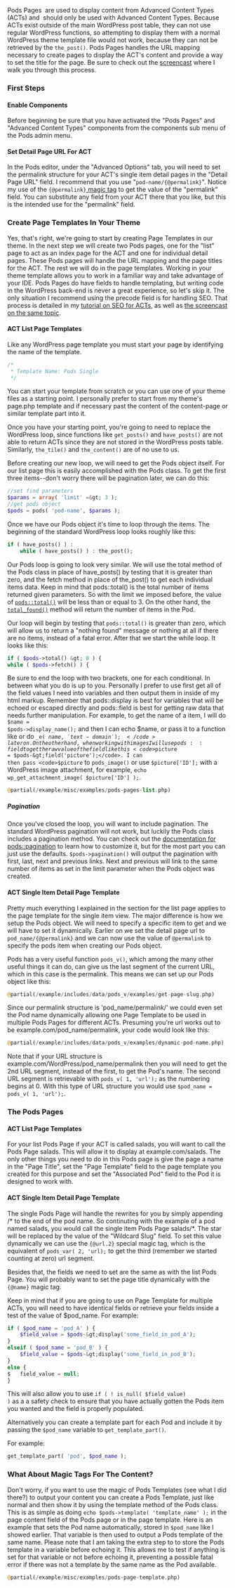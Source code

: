 <script>
{
    "title": "Using Pods Pages With Advanced Content Types",
    "excerpt": "Pods Pages  are used to display content from Advanced Content Types (ACTs) and  should only be used with Advanced Content Types. Because ACTs exist outside of the main WordPress post table, they can not use regular WordPress functions, so attempting to display them with a normal WordPress theme template file would not work, because they can not be retrieved by the the_post(). Pods Pages handles the URL mapping necessary to create pages to display the ACT's content and provide a way to set the title for the page.",
    "author": "Josh Pollock",
    "termSlugs": {
        "tutorial_type": [
            "advanced","using-pods-pages"
        ]
    },
    "customFields: [
    {"key":"_yoast_wpseo_title", "value": "Using Pods Pages With Advanced Content Types - Pods Framework"},
    {"key":"_yoast_wpseo_metadesc", "value": "Learn how to use Pods pages to display items from a Pods Advanced Content Type."}
    ]
}
</script>
Pods Pages  are used to display content from Advanced Content Types (ACTs) and  should only be used with Advanced Content Types. Because ACTs exist outside of the main WordPress post table, they can not use regular WordPress functions, so attempting to display them with a normal WordPress theme template file would not work, because they can not be retrieved by the <code>the_post()</code>. Pods Pages handles the URL mapping necessary to create pages to display the ACT's content and provide a way to set the title for the page.
Be sure to check out the <a href="http://pods.io/?p=179973">screencast</a> where I walk you through this process.
<h3>First Steps</h3>
<h4>Enable Components</h4>
Before beginning be sure that you have activated the "Pods Pages" and "Advanced Content Types" components from the components sub menu of the Pods admin menu.
<h4>Set Detail Page URL For ACT</h4>
In the Pods editor, under the "Advanced Options" tab, you will need to set the permalink structure for your ACT's single item detail pages in the "Detail Page URL" field. I recommend that you use "<code>pod-name/{@permalink}</code>". Notice my use of the <code>{@permalink}</code><a href="http://pods.io/docs/build/using-magic-tags/"> magic tag</a> to get the value of the "permalink" field. You can substitute any field from your ACT there that you like, but this is the intended use for the "permalink" field.
<h3>Create Page Templates In Your Theme</h3>
Yes, that's right, we're going to start by creating Page Templates in our theme. In the next step we will create two Pods pages, one for the "list" page to act as an index page for the ACT and one for individual detail pages. These Pods pages will handle the URL mapping and the page titles for the ACT. The rest we will do in the page templates. Working in your theme template allows you to work in a familiar way and take advantage of your IDE. Pods Pages do have fields to handle templating, but writing code in the WordPress back-end is never a great experience, so let's skip it. The only situation I recommend using the precode field is for handling SEO. That process is detailed in my <a title="SEO For Pods Advanced Content Types" href="http://pods.io/?p=179842" target="_blank">tutorial on SEO for ACTs</a>, as well as <a href="http://pods.io/?p=179974">the screencast on the same topic</a>.
<h4>ACT List Page Templates</h4>
Like any WordPress page template you must start your page by identifying the name of the template.

```php
/*
 * Template Name: Pods Single
 */
 ```

You can start your template from scratch or you can use one of your theme files as a starting point. I personally prefer to start from my theme's page.php template and if necessary past the content of the content-page or similar template part into it.

Once you have your starting point, you're going to need to replace the WordPress loop, since functions like <code>get_posts()</code> and <code>have_posts()</code> are not able to return ACTs since they are not stored in the WordPress posts table. Similarly, <code>the_tile()</code> and <code>the_content()</code> are of no use to us.

Before creating our new loop, we will need to get the Pods object itself. For our list page this is easily accomplished with the Pods class. To get the first three items--don't worry there will be pagination later, we can do this:

```php
//set find parameters
$params = array( 'limit' =&gt; 3 );
//get pods object
$pods = pods( 'pod-name', $params );
```

Once we have our Pods object it's time to loop through the items. The beginning of the standard WordPress loop looks roughly like this:


```php
if ( have_posts() ) :
	while ( have_posts() ) : the_post();
```

Our Pods loop is going to look very similar. We will use the total method of the Pods class in place of have_posts() by testing that it is greater than zero, and the fetch method in place of the_post() to get each individual items data. Keep in mind that pods::total() is the total number of items returned given parameters. So with the limit we imposed before, the value of <code><a href="http://pods.io/docs/code/pods/total/" target="_blank">pods::total()</a></code> will be less than or equal to 3. On the other hand, the <code><a href="http://pods.io/docs/code/pods/total-found" target="_blank">total_found()</a></code> method will return the number of items in the Pod.

Our loop will begin by testing that <code>pods::total()</code> is greater than zero, which will allow us to return a "nothing found" message or nothing at all if there are no items, instead of a fatal error. After that we start the while loop. It looks like this:

```php
if ( $pods->total() &gt; 0 ) {
while ( $pods->fetch() ) {
```

Be sure to end the loop with two brackets, one for each conditional. In between what you do is up to you. Personally I prefer to use first get all of the field values I need into variables and then output them in inside of my html markup. Remember that pods::display is best for variables that will be echoed or escaped directly and pods::field is best for getting raw data that needs further manipulation.
For example, to get the name of a item, I will do <code>$name = $pods-&gt;display_name();</code> and then I can echo $name, or pass it to a function like or do <code>_e( $name, 'text-domain');</code> later on. On the other hand, when working with images I will use pods::field to get the raw value of the field like this <code>$picture = $pods-&gt;field('picture');</code>. I can then pass <code>$picture</code> to <code>pods_image()</code> or use <code>$picture['ID'];</code> with a WordPress image attachment, for example, <code>echo wp_get_attachment_image( $picture['ID'] );</code>.

```php
@partial(/example/misc/examples/pods-pages-list.php)
```

<h5>Pagination</h5>
Once you've closed the loop, you will want to include pagination. The standard WordPress pagination will not work, but luckily the Pods class includes a pagination method. You can check out the <a href="http://pods.io/docs/code/pods/pagination/">documentation for pods::pagination</a> to learn how to customize it, but for the most part you can just use the defaults. <code>$pods-&gt;pagination()</code> will output the pagination with first, last, next and previous links. Next and previous will link to the same number of items as set in the limit parameter when the Pods object was created.
<h4>ACT Single Item Detail Page Template</h4>
Pretty much everything I explained in the section for the list page applies to the page template for the single item view. The major difference is how we setup the Pods object. We will need to specify a specific item to get and we will have to set it dynamically. Earlier on we set the detail page url to <code>pod_name/{@permalink}</code> and we can now use the value of <code>@permalink</code> to specify the pods item when creating our Pods object.

Pods has a very useful function <code>pods_v()</code>, which among the many other useful things it can do, can give us the last segment of the current URL, which in this case is the permalink. This means we can set up our Pods object like this:

```php
@partial(/example/includes/data/pods_v/examples/get-page-slug.php)
```

Since our permalink structure is 'pod_name/permalink/' we could even set the Pod name dynamically allowing one Page Template to be used in multiple Pods Pages for different ACTs. Presuming you're url works out to be example.com/pod_name/permalink, your code would look like this:

```php
@partial(/example/includes/data/pods_v/examples/dynamic-pod-name.php)
```

Note that if your URL structure is example.com/WordPress/pod_name/permalink then you will need to get the 2nd URL segment, instead of the first, to get the Pod's name. The second URL segment is retrievable with <code>pods_v( 1, 'url');</code> as the numbering begins at 0. With this type of URL structure you would use <code>$pod_name = pods_v( 1, 'url');</code>.
<h3>The Pods Pages</h3>
<h4>ACT List Page Templates</h4>
For your list Pods Page if your ACT is called salads, you will want to call the Pods Page salads. This will allow it to display at example.com/salads. The only other things you need to do in this Pods page is give the page a name in the "Page Title", set the "Page Template" field to the page template you created for this purpose and set the "Associated Pod" field to the Pod it is designed to work with.
<h4>ACT Single Item Detail Page Template</h4>
The single Pods Page will handle the rewrites for you by simply appending /* to the end of the pod name. So continuting with the example of a pod named salads, you would call the single item Pods Page salads/*. The star will be replaced by the value of the "Wildcard Slug" field. To set this value dynamically we can use the <code>{@url.2}</code> special magic tag, which is the equivalent of <code>pods_var( 2, 'url);</code> to get the third (remember we started counting at zero) url segment.

Besides that, the fields we need to set are the same as with the list Pods Page. You will probably want to set the page title dynamically with the <code>{@name}</code> magic tag.

Keep in mind that if you are going to use on Page Template for multiple ACTs, you will need to have identical fields or retrieve your fields inside a test of the value of $pod_name. For example:

```php
if ( $pod_name = 'pod_A' ) {
    $field_value = $pods-&gt;display('some_field_in_pod_A');
}
elseif ( $pod_name = 'pod_B' ) {
    $field_value = $pods-&gt;display('some_field_in_pod_B');
}
else {
$   field_value = null;
}
```

This will also allow you to use <code>if ( ! is_null( $field_value) )</code> as a a safety check to ensure that you have actually gotten the Pods item you wanted and the field is properly populated.

Alternatively you can create a template part for each Pod and include it by passing the <code>$pod_name</code> variable to <code>get_template_part()</code>.

For example:

```php
get_template_part( 'pod', $pod_name );
```

<h3>What About Magic Tags For The Content?</h3>
Don't worry, if you want to use the magic of Pods Templates (see what I did there?) to output your content you can create a Pods Template, just like normal and then show it by using the template method of the Pods class. This is as simple as doing <code>echo $pods-&gt;template( 'template_name' );</code> in the page content field of the Pods page or in the page template.
Here is an example that sets the Pod name automatically, stored in <code>$pod_name</code> like I showed earlier. That variable is then used to output a Pods template of the same name. Please note that I am taking the extra step to to store the Pods template in a variable before echoing it. This allows me to test if anything is set for that variable or not before echoing it, preventing a possible fatal error if there was not a template by the same name as the Pod available.

```php
@partial(/example/misc/examples/pods-page-template.php)
```
